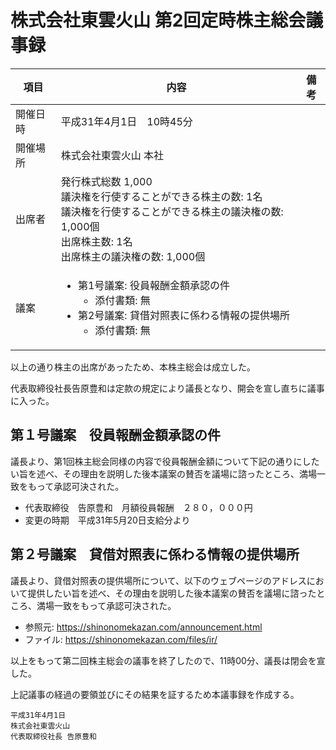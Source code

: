 # 株式会社東雲火山 第2回定時株主総会議事録

|項目|内容|備考|
|----|----|----|
|開催日時|平成31年4月1日　10時45分|
|開催場所|株式会社東雲火山 本社|
|出席者|発行株式総数 1,000<br>議決権を行使することができる株主の数: 1名<br>議決権を行使することができる株主の議決権の数: 1,000個<br>出席株主数: 1名<br>出席株主の議決権の数: 1,000個|
|議案|<ul><li>第1号議案: 役員報酬金額承認の件<ul><li>添付書類: 無</li></ul></li><li>第2号議案: 貸借対照表に係わる情報の提供場所<ul><li>添付書類: 無</li></ul></ul>|


以上の通り株主の出席があったため、本株主総会は成立した。

代表取締役社長告原豊和は定款の規定により議長となり、開会を宣し直ちに議事に入った。

## 第１号議案　役員報酬金額承認の件

議長より、第1回株主総会同様の内容で役員報酬金額について下記の通りにしたい旨を述べ、その理由を説明した後本議案の賛否を議場に諮ったところ、満場一致をもって承認可決された。

- 代表取締役　告原豊和　月額役員報酬　２８０，０００円
- 変更の時期　平成31年5月20日支給分より

## 第２号議案　貸借対照表に係わる情報の提供場所

議長より、貸借対照表の提供場所について、以下のウェブページのアドレスにおいて提供したい旨を述べ、その理由を説明した後本議案の賛否を議場に諮ったところ、満場一致をもって承認可決された。

- 参照元: https://shinonomekazan.com/announcement.html
- ファイル: https://shinonomekazan.com/files/ir/

以上をもって第二回株主総会の議事を終了したので、11時00分、議長は閉会を宣した。

上記議事の経過の要領並びにその結果を証するため本議事録を作成する。

```
平成31年4月1日
株式会社東雲火山
代表取締役社長 告原豊和
```
